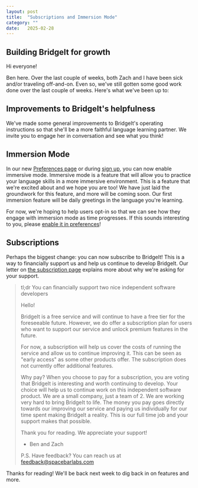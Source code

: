 ```yaml
---
layout: post
title:  "Subscriptions and Immersion Mode"
category: ""
date:   2025-02-28
---
```


## Building BridgeIt for growth
Hi everyone!

Ben here.  Over the last couple of weeks, both Zach and I have been sick and/or traveling off-and-on.  Even so, we've still gotten some good work done over the last couple of weeks.  Here's what we've been up to:

## Improvements to BridgeIt's helpfulness

We've made some general improvements to BridgeIt's operating instructions so that she'll be a more faithful language learning partner.  We invite you to engage her in conversation and see what you think!

## Immersion Mode

In our new [Preferences page](https://apps.spacebarlabs.com/preferences) or during [sign up](https://apps.spacebarlabs.com/users/sign_up), you can now enable immersive mode.  Immersive mode is a feature that will allow you to practice your language skills in a more immersive environment.  This is a feature that we're excited about and we hope you are too!  We have just laid the groundwork for this feature, and more will be coming soon.  Our first immersion feature will be daily greetings in the language you're learning.

For now, we're hoping to help users opt-in so that we can see how they engage with immersion mode as time progresses.  If this sounds interesting to you, please [enable it in preferences](https://apps.spacebarlabs.com/preferences)!

## Subscriptions

Perhaps the biggest change: you can now subscribe to BridgeIt!  This is a way to financially support us and help us continue to develop BridgeIt.  Our letter on [the subscription page](https://apps.spacebarlabs.com/subscription) explains more about why we're asking for your support.

> tl;dr You can financially support two nice independent software developers
>
> Hello!
>
> BridgeIt is a free service and will continue to have a free tier for the foreseeable future. However, we do offer a subscription plan for users who want to support our service and unlock premium features in the future.
>
> For now, a subscription will help us cover the costs of running the service and allow us to continue improving it. This can be seen as "early access" as some other products offer. The subscription does not currently offer additional features.
>
> Why pay? When you choose to pay for a subscription, you are voting that BridgeIt is interesting and worth continuing to develop. Your choice will help us to continue work on this independent software product. We are a small company, just a team of 2. We are working very hard to bring BridgeIt to life. The money you pay goes directly towards our improving our service and paying us individually for our time spent making BridgeIt a reality. This is our full time job and your support makes that possible.
>
> Thank you for reading. We appreciate your support!
>
> - Ben and Zach
>
> P.S. Have feedback? You can reach us at feedback@spacebarlabs.com

Thanks for reading!  We'll be back next week to dig back in on features and more.
